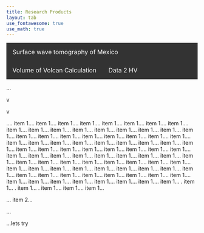 ```yaml
---
title: Research Products
layout: tab
use_fontawesome: true
use_math: true
---
```


<style>
.navbar1 {
  overflow: hidden;
  background-color: #333;
}

.navbar1 a {
  float: left;
  font-size: 16px;
  color: white;
  text-align: center;
  padding: 14px 16px;
  text-decoration: none;
}
</style>
<body>
<div class="navbar1">
  <a href="tomomex.html">Surface wave tomography of Mexico</a>
  <a href="#news">Volume of Volcan Calculation</a>
  <a href="#news2">Data 2 HV</a>
</div> 

<div class="items">
  <p id="news">... 
    <p item 1>
      <p item 1>
        <p item 1>
          <p item 1>
            v
            <p item 1>
              v
              <p item 1>.... item 1.... item 1.... item 1.... item 1.... item 1.... item 1.... item 1.... item 1.... item 1.... item 1.... item 1.... item 1.... item 1.... item 1.... item 1.... item 1.... item 1.... item 1.... item 1.... item 1.... item 1.... item 1.... item 1.... item 1.... item 1.... item 1.... item 1.... item 1.... item 1.... item 1.... item 1.... item 1.... item 1.... item 1.... item 1.... item 1.... item 1.... item 1.... item 1.... item 1.... item 1.... item 1.... item 1.... item 1.... item 1.... item 1.... item 1.... item 1.... item 1.... item 1.... item 1.... item 1.... item 1.... item 1.... item 1.... item 1.... item 1.... item 1.... item 1.... item 1.... item 1.... item 1.... item 1.... item 1.... item 1.... item 1.... item 1.... item 1.... item 1.... item 1.... item 1.... item 1.... item 1.... item 1.... item 1.... item 1.... item 1.... item 1.... item 1.... item 1.... item 1.... item 1.... item 1.... item 1...
    . item 1...
    . item 1...
    . item 1.... item 1.... item 1...
    
  <p id="news2">... item 2...
  <p id="item3">...
  <p id="default">...lets try <!-- by default, show no text -->
</div>
</body>

<frameset cols="25%,75%">
<frame src="menu.htm" name="menu">
<frame src="chapter1.htm" name="content">
</frameset>

</html>

